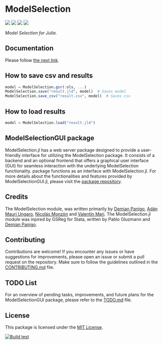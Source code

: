 # ModelSelection

[![][documentation-main-img]][documentation-main-url] [![][build-main-img]][test-main-url] [![][test-main-img]][test-main-url] [![][codecov-img]][codecov-url]

*Model Selection for Julia.*

## Documentation
Please follow [the next link](https://parallelgsreg.github.io/ModelSelection.jl/).

## How to save csv and results
```julia
model = ModelSelection.gsr(:ols, ...)
ModelSelection.save("result.jld", model)  # Saves model
ModelSelection.save_csv("result.csv", model)  # Saves csv
```

## How to load results
```julia
model = ModelSelection.load("result.jld")
```

## ModelSelectionGUI package
ModelSelection.jl has a web server package designed to provide a user-friendly interface for utilizing the ModelSelection package. It consists of a backend and an optional frontend that offers a graphical user interface (GUI) for seamless interaction with the underlying ModelSelection functionality. package functions as an interface with ModelSelection.jl. For more details about the functionalities and features provided by ModelSelectionGUI.jl, please visit the [package repository](https://github.com/ParallelGSReg/ModelSelectionGUI.jl).

## Credits
The ModelSelection module, was written primarily by [Demian Panigo](https://github.com/dpanigo/), [Adán Mauri Ungaro](https://github.com/adanmauri/), [Nicolás Monzón](https://github.com/nicomzn) and [Valentín Mari](https://github.com/vmari/). The ModelSelection.jl module was inpired by GSReg for Stata, written by Pablo Gluzmann and [Demian Panigo](https://github.com/dpanigo/).

## Contributing

Contributions are welcome! If you encounter any issues or have suggestions for improvements, please open an issue or submit a pull request on the repository. Make sure to follow the guidelines outlined in the [CONTRIBUTING.md](CONTRIBUTING.md) file.

## TODO List

For an overview of pending tasks, improvements, and future plans for the ModelSelectionGUI package, please refer to the [TODO.md](TODO.md) file.

## License

This package is licensed under the [MIT License](LICENSE).

[![Build test](https://github.com/ParallelGSReg/ModelSelection.jl/actions/workflows/build.yaml/badge.svg)](https://github.com/ParallelGSReg/ModelSelection.jl/actions/workflows/build.yaml)

[build-main-img]: https://github.com/ParallelGSReg/ModelSelection.jl/actions/workflows/build.yaml/badge.svg?branch=main
[build-main-url]: https://github.com/ParallelGSReg/ModelSelection.jl/actions/workflows/build.yaml

[test-main-img]: https://github.com/ParallelGSReg/ModelSelection.jl/actions/workflows/test.yaml/badge.svg?branch=main
[test-main-url]: https://github.com/ParallelGSReg/ModelSelection.jl/actions/workflows/test.yaml

[codecov-img]: https://codecov.io/gh/ParallelGSReg/ModelSelection.jl/branch/main/graph/badge.svg
[codecov-url]: https://codecov.io/gh/ParallelGSReg/ModelSelection.jl

[documentation-main-img]: https://github.com/ParallelGSReg/ModelSelection.jl/actions/workflows/docs.yaml/badge.svg
[documentation-main-url]: https://parallelgsreg.github.io/ModelSelection.jl
